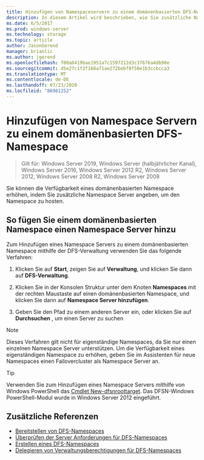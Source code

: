 ```yaml
---
title: Hinzufügen von Namespaceservern zu einem domänenbasierten DFS-Namespace
description: In diesem Artikel wird beschrieben, wie Sie zusätzliche Namespace Server angeben, um einen Namespace mithilfe der DFS-Verwaltung zu hosten.
ms.date: 6/5/2017
ms.prod: windows-server
ms.technology: storage
ms.topic: article
author: JasonGerend
manager: brianlic
ms.author: jgerend
ms.openlocfilehash: f00a6419bae1951a7c1597212d3c37676a4db90e
ms.sourcegitcommit: d5e27c1f2f168a71ae272bebf8f50e1b3ccbcca3
ms.translationtype: MT
ms.contentlocale: de-DE
ms.lasthandoff: 07/23/2020
ms.locfileid: "86961252"
---
```

# <a name="add-namespace-servers-to-a-domain-based-dfs-namespace"></a>Hinzufügen von Namespace Servern zu einem domänenbasierten DFS-Namespace

> Gilt für: Windows Server 2019, Windows Server (halbjährlicher Kanal), Windows Server 2016, Windows Server 2012 R2, Windows Server 2012, Windows Server 2008 R2, Windows Server 2008

Sie können die Verfügbarkeit eines domänenbasierten Namespace erhöhen, indem Sie zusätzliche Namespace Server angeben, um den Namespace zu hosten.

## <a name="to-add-a-namespace-server-to-a-domain-based-namespace"></a>So fügen Sie einem domänenbasierten Namespace einen Namespace Server hinzu

Zum Hinzufügen eines Namespace Servers zu einem domänenbasierten Namespace mithilfe der DFS-Verwaltung verwenden Sie das folgende Verfahren:

1.  Klicken Sie auf **Start**, zeigen Sie auf **Verwaltung**, und klicken Sie dann auf **DFS-Verwaltung**.

2.  Klicken Sie in der Konsolen Struktur unter dem Knoten **Namespaces** mit der rechten Maustaste auf einen domänenbasierten Namespace, und klicken Sie dann auf **Namespace Server hinzufügen**.

3.  Geben Sie den Pfad zu einem anderen Server ein, oder klicken Sie auf **Durchsuchen** , um einen Server zu suchen

> [!NOTE]
> Dieses Verfahren gilt nicht für eigenständige Namespaces, da Sie nur einen einzelnen Namespace Server unterstützen. Um die Verfügbarkeit eines eigenständigen Namespace zu erhöhen, geben Sie im Assistenten für neue Namespaces einen Failovercluster als Namespace Server an.


> [!TIP]
> Verwenden Sie zum Hinzufügen eines Namespace Servers mithilfe von Windows PowerShell das [Cmdlet New-dfsnroottarget](/powershell/module/dfsn/new-dfsnroottarget). Das DFSN-Windows PowerShell-Modul wurde in Windows Server 2012 eingeführt.

## <a name="additional-references"></a>Zusätzliche Referenzen

-   [Bereitstellen von DFS-Namespaces](deploying-dfs-namespaces.md)
-   [Überprüfen der Server Anforderungen für DFS-Namespaces](/previous-versions/windows/it-pro/windows-server-2008-R2-and-2008/cc753448(v=ws.11))
-   [Erstellen eines DFS-Namespaces](create-a-dfs-namespace.md)
-   [Delegieren von Verwaltungsberechtigungen für DFS-Namespaces](delegate-management-permissions-for-dfs-namespaces.md)
